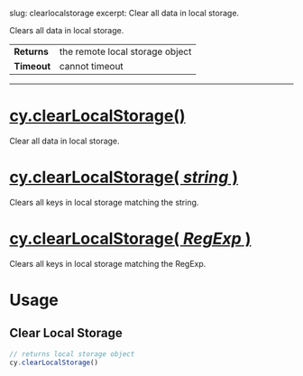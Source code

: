 slug: clearlocalstorage
excerpt: Clear all data in local storage.

Clears all data in local storage.

| | |
|--- | --- |
| **Returns** | the remote local storage object |
| **Timeout** | cannot timeout |

***

# [cy.clearLocalStorage()](#section-usage)

Clear all data in local storage.

# [cy.clearLocalStorage( *string* )](#section-usage)

Clears all keys in local storage matching the string.

# [cy.clearLocalStorage( *RegExp* )](#section-usage)

Clears all keys in local storage matching the RegExp.

# Usage

## Clear Local Storage

```javascript
// returns local storage object
cy.clearLocalStorage()
```